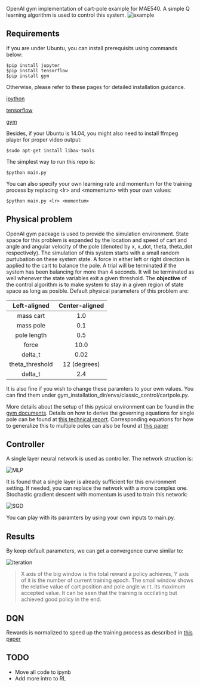 OpenAI gym implementation of cart-pole example for MAE540. A simple Q learning algorithm is used to control this system.
![example](/../master/readme/animation.gif)

## Requirements
If you are under Ubuntu, you can install prerequisits using commands below:
```
$pip install jupyter
$pip install tensorflow
$pip install gym
```
Otherwise, please refer to these pages for detailed installation guidance.

[ipython](https://ipython.org/ipython-doc/2/install/install.html)

[tensorflow](https://www.tensorflow.org/install/) 

[gym](https://gym.openai.com/docs) 

Besides, if your Ubuntu is 14.04, you might also need to install ffmpeg player for proper video output:
```
$sudo apt-get install libav-tools
```

The simplest way to run this repo is:
```
$python main.py
```
You can also specify your own learning rate and momentum for the training process by replacing \<lr\> and \<momentum\> with your own values: 
```
$python main.py <lr> <momentum>
```

## Physical problem
OpenAI gym package is used to provide the simulation environment. State space for this problem is expanded by the location and speed of cart and angle and angular velocity of the pole (denoted by x, x_dot, theta, theta_dot respectively).
The simulation of this system starts with a small random purtubation on these system state.
A force in either left or right direction is applied to the cart to balance the pole.
A trial will be terminated if the system has been balancing for more than 4 seconds. It will be terminated as well whenever the state variables exit a given threshold. 
The **objective** of the control algorithm is to make system to stay in a given region of state space as long as posible. Default physical parameters of this problem are:

| Left-aligned | Center-aligned |
|  :---:       |     :---:      |    
| mass cart   | 1.0     | 
| mass pole     | 0.1       |
| pole length     | 0.5       |
| force      | 10.0       |
| delta_t      | 0.02       |
| theta_threshold      | 12 (degrees)       |
| delta_t      | 2.4       |

It is also fine if you wish to change these paramters to your own values. You can find them under gym_installation_dir/envs/classic_control/cartpole.py.

More details about the setup of this pysical environment can be found in the [gym documents](https://github.com/openai/gym/wiki/CartPole-v0).
Details on how to derive the governing equations for single pole can be found at [this technical report](https://pdfs.semanticscholar.org/3dd6/7d8565480ddb5f3c0b4ea6be7058e77b4172.pdf).
Corresponding equations for how to generalize this to multiple poles can also be found at [this paper](http://ieeexplore.ieee.org/stamp/stamp.jsp?arnumber=155416)



## Controller

A single layer neural network is used as controller. The network struction is:

![MLP](/../master/readme/cart-pole-controller.png)

It is found that a single layer is already sufficient for this environment setting. If needed, you can replace the network with a more complex one. Stochastic gradient descent with momentum is used to train this network:

![SGD](https://wikimedia.org/api/rest_v1/media/math/render/svg/4895d44c0572fb2988f2f335c28cc055a7f75fa0)

You can play with its paramters by using your own inputs to main.py.


## Results
By keep default parameters, we can get a convergence curve similar to: 

![iteration](/../master/readme/iteration.png)

> X axis of the big window is the total reward a policy achieves, Y axis of it is the number of current training epoch. The small window shows the relative value of cart position and pole angle w.r.t. its maximum accepted value. It can be seen that the training is occilating but achieved good policy in the end.

## DQN
Rewards is normalized to speed up the training process as described in [this paper](https://arxiv.org/abs/1602.07714)

## TODO
- Move all code to ipynb
- Add more intro to RL


